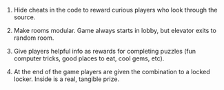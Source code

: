 1. Hide cheats in the code to reward curious players who look through the source.

2. Make rooms modular. Game always starts in lobby, but elevator exits to random room.

3. Give players helpful info as rewards for completing puzzles (fun computer tricks, good places to eat, cool gems, etc).

4. At the end of the game players are given the combination to a locked locker. Inside is a real, tangible prize.
